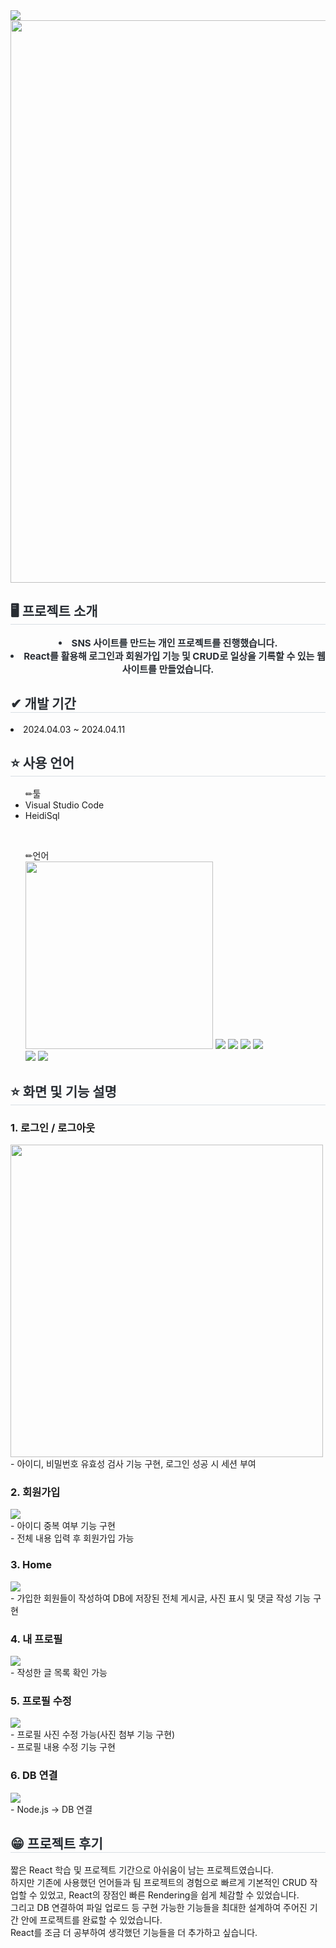 <div>
    <img src="https://capsule-render.vercel.app/api?type=shark&color=f56363&height=240&text=Mimi&animation=scaleIn&fontColor=ffffff&fontSize=50" />
</div>
<div>
    <img src="https://github.com/vvyejivv/react_sample2/assets/153081833/f9e4d2d7-7433-4f43-bdc6-a9496998b0f2" style="width:900px;">
</div>
<div> 
      <h2 style="border-bottom: 1px solid #d8dee4; color: #282d33;"> 🖥 프로젝트 소개 </h2>  
      <div style="font-weight: 700; font-size: 15px; text-align: center; color: #282d33;"> 
        <li> SNS 사이트를 만드는 개인 프로젝트를 진행했습니다.</li>
        <li> React를 활용해 로그인과 회원가입 기능 및 CRUD로 일상을 기록할 수 있는 웹 사이트를 만들었습니다. </li>
      </div> 
        <h2 style="border-bottom: 1px solid #d8dee4; color: #282d33;"> ✔ 개발 기간 </h2> 
        <li>2024.04.03 ~ 2024.04.11</li>
        <h2 style="border-bottom: 1px solid #d8dee4; color: #282d33;"> ⭐ 사용 언어 </h2> 
        <ul> ✏툴
            <li>Visual Studio Code</li>            
            <li>HeidiSql</li>            
        </ul>
        <br/>
        <ul> ✏언어
            <div style="text-align: left;">
            <img src="https://img.shields.io/badge/MySQL-4479A1?style=for-the-badge&logo=MySQL&logoColor=white" style="width : 300px; height : 300px;">
            <img src="https://img.shields.io/badge/HTML5-E34F26?style=for-the-badge&logo=HTML5&logoColor=white">
            <img src="https://img.shields.io/badge/CSS3-1572B6?style=for-the-badge&logo=CSS3&logoColor=white">
            <img src="https://img.shields.io/badge/Javascript-F7DF1E?style=for-the-badge&logo=Javascript&logoColor=white">
            <img src="https://img.shields.io/badge/Java-007396?style=for-the-badge&logo=Java&logoColor=white">
            <br/>
            <img src="https://img.shields.io/badge/React-61DAFB?style=for-the-badge&logo=React&logoColor=white">
            <img src="https://img.shields.io/badge/Node.js-339933?style=for-the-badge&logo=Node.js&logoColor=white">
        </ul>
     <h2 style="border-bottom: 1px solid #d8dee4; color: #282d33;"> ⭐ 화면 및 기능 설명 </h2>
    <h3>1. 로그인 / 로그아웃</h3>
    <img src="https://github.com/vvyejivv/react_sample2/assets/153081833/f9e4d2d7-7433-4f43-bdc6-a9496998b0f2" style="width:500px;">
    <br />
    <div>- 아이디, 비밀번호 유효성 검사 기능 구현, 로그인 성공 시 세션 부여</div>
    <h3>2. 회원가입</h3>
    <img src="https://github.com/vvyejivv/react_sample2/assets/153081833/ad30cbb4-5bb2-4cf3-a27b-7c6f64baa0b8">
    <br />
    <div>- 아이디 중복 여부 기능 구현</div>    
    <div>- 전체 내용 입력 후 회원가입 가능 </div>
    <h3>3. Home </h3>
    <img src="https://github.com/vvyejivv/react_sample2/assets/153081833/fb10de44-77c9-417e-bfa8-49da5c139077">
    <br />
    <div>- 가입한 회원들이 작성하여 DB에 저장된 전체 게시글, 사진 표시 및 댓글 작성 기능 구현</div>
    <h3>4. 내 프로필</h3>
    <img src="https://github.com/vvyejivv/react_sample2/assets/153081833/7ebbca27-27ac-483a-8ce2-039f47af222f">
    <br />
    <div>- 작성한 글 목록 확인 가능</div>
    <h3>5. 프로필 수정</h3>
    <img src="https://github.com/vvyejivv/react_sample2/assets/153081833/75b02476-e87f-49b9-bdb2-ff8837f1fcd1">
    <br />
    <div>- 프로필 사진 수정 가능(사진 첨부 기능 구현)</div>
    <div>- 프로필 내용 수정 기능 구현</div>
    <h3>6. DB 연결</h3>
    <img src="https://github.com/vvyejivv/react_sample2/assets/153081833/13dd101b-3732-4b1d-bd2c-27b38b7fd182">
    <div>- Node.js -> DB 연결</div>
    <h2 style="border-bottom: 1px solid #d8dee4; color: #282d33;"> 😁 프로젝트 후기 </h2> 
    <div>
        짧은 React 학습 및 프로젝트 기간으로 아쉬움이 남는 프로젝트였습니다.<br />
        하지만 기존에 사용했던 언어들과 팀 프로젝트의 경험으로 빠르게 기본적인 CRUD 작업할 수 있었고, React의 장점인 빠른 Rendering을 쉽게 체감할 수 있었습니다. <br />
        그리고 DB 연결하여 파일 업로드 등 구현 가능한 기능들을 최대한 설계하여 주어진 기간 안에 프로젝트를 완료할 수 있었습니다.<br />
        React를 조금 더 공부하여 생각했던 기능들을 더 추가하고 싶습니다.
    </div>
   
</div>
    

